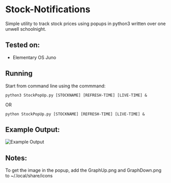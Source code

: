 # Stock-Notifications

Simple utility to track stock prices using popups in python3 written over one unwell schoolnight.

## Tested on:
- Elementary OS Juno

## Running
Start from command line using the commmand: 
```
python3 StockPopUp.py [STOCKNAME] [REFRESH-TIME] [LIVE-TIME] &
```
OR
```
python StockPopUp.py [STOCKNAME] [REFRESH-TIME] [LIVE-TIME] &
```

## Example Output: 
![Example Output](/example_output.png)

## Notes:
To get the image in the popup, add the GraphUp.png and GraphDown.png to ~/.local/share/icons
